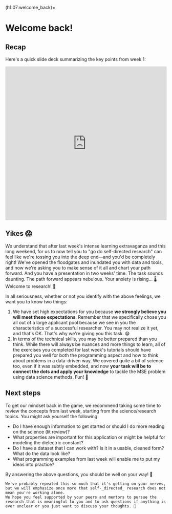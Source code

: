 (h1:07:welcome_back)=
# Welcome back! 

## Recap

Here's a quick slide deck summarizing the key points from week 1:

<iframe src="https://docs.google.com/presentation/d/e/2PACX-1vSIorsm6oJVIr5azl8Z9XqMNeQxoa8I5jlH-Pm7eiDUIbbja7ZCaHatUzaXkOSp3xNZB1W18t8RHNGn/embed?start=false&loop=false&delayms=3000" frameborder="0" width="100%" height="480" allowfullscreen="true" mozallowfullscreen="true" webkitallowfullscreen="true"></iframe>




<!-- ## Survey

To give us a sense of what we've done well so far and where we've fallen short, please take some time to fill out [this check-in survey](https://forms.gle/dtgH9RZcLvHkaDyEA). -->



## Yikes 😱

We understand that after last week's intense learning extravaganza and this long weekend, for us to now tell you to "go do self-directed research" can feel like we're tossing you into the deep end—and you'd be completely right!
We've opened the floodgates and inundated you with data and tools, and now we're asking you to make sense of it all and chart your path forward.
And you have a presentation in two weeks' time.
The task sounds daunting.
The path forward appears nebulous.
Your anxiety is rising... 🌡
Welcome to research! 🤣

In all seriousness, whether or not you identify with the above feelings, we want you to know two things:

1. We have set high expectations for you because **we strongly believe you will meet these expectations**.
Remember that we specifically chose you all out of a large applicant pool because we see in you the characteristics of a successful researcher.
You may not realize it yet, and that's OK.
That's why we're giving you this task. 😁
1. In terms of the technical skills, you may be better prepared than you think. 
While there will always be nuances and more things to learn, all of the exercises you completed for last week's tutorials should have prepared you well for both the programming aspect and how to think about problems in a data-driven way.
We covered quite a bit of science too, even if it was subtly embedded, and now **your task will be to connect the dots and apply your knowledge** to tackle the MSE problem using data science methods.
Fun! 💪



## Next steps

To get our mindset back in the game, we recommend taking some time to review the concepts from last week, starting from the science/research topics.
You might ask yourself the following:
- Do I have enough information to get started or should I do more reading on the science (lit review)?
- What properties are important for this application or might be helpful for modeling the dielectric constant?
- Do I have a dataset that I can work with? Is it in a usable, cleaned form? What do the data look like?
- What programming examples from last week will enable me to put my ideas into practice?

By answering the above questions, you should be well on your way! 🤩

```{important}
We've probably repeated this so much that it's getting on your nerves, but we will emphasize once more that self-_directed_ research does not mean you're working alone.
We hope you feel supported by your peers and mentors to pursue the research that is meaningful to you and to ask questions if anything is ever unclear or you just want to discuss your thoughts. 💝
```



